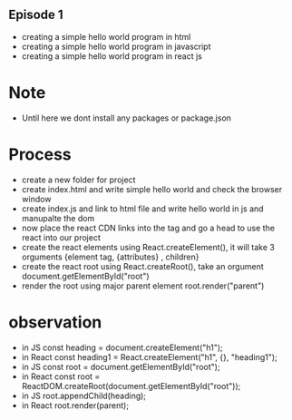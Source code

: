 ## Episode 1

- creating a simple hello world program in html
- creating a simple hello world program in javascript
- creating a simple hello world program in react js

# Note

- Until here we dont install any packages or package.json

# Process

- create a new folder for project
- create index.html and write simple hello world and check the browser window
- create index.js and link to html file and write hello world in js and manupalte the dom
- now place the react CDN links into the <body></body> tag and go a head to use the react into our project
- create the react elements using React.createElement(), it will take 3 orguments {element tag, {attributes} , children}
- create the react root using React.createRoot(), take an orgument document.getElementById("root")
- render the root using major parent element root.render("parent")

# observation

- in JS const heading = document.createElement("h1");
- in React const heading1 = React.createElement("h1", {}, "heading1");
- in JS const root = document.getElementById("root");
- in React const root = ReactDOM.createRoot(document.getElementById("root"));
- in JS root.appendChild(heading);
- in React root.render(parent);
